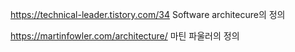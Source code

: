 https://technical-leader.tistory.com/34 Software architecure의 정의

https://martinfowler.com/architecture/ 마틴 파울러의 정의